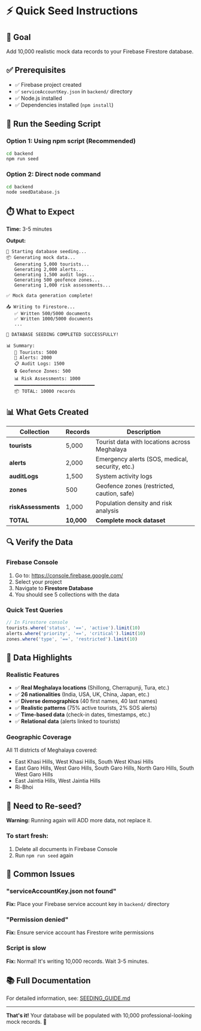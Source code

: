 # ⚡ Quick Seed Instructions

## 🎯 Goal
Add 10,000 realistic mock data records to your Firebase Firestore database.

## ✅ Prerequisites
- ✅ Firebase project created
- ✅ `serviceAccountKey.json` in `backend/` directory
- ✅ Node.js installed
- ✅ Dependencies installed (`npm install`)

## 🚀 Run the Seeding Script

### Option 1: Using npm script (Recommended)
```bash
cd backend
npm run seed
```

### Option 2: Direct node command
```bash
cd backend
node seedDatabase.js
```

## ⏱️ What to Expect

**Time:** 3-5 minutes

**Output:**
```
🌱 Starting database seeding...
📦 Generating mock data...
   Generating 5,000 tourists...
   Generating 2,000 alerts...
   Generating 1,500 audit logs...
   Generating 500 geofence zones...
   Generating 1,000 risk assessments...

✅ Mock data generation complete!

📤 Writing to Firestore...
   ✅ Written 500/5000 documents
   ✅ Written 1000/5000 documents
   ...

🎉 DATABASE SEEDING COMPLETED SUCCESSFULLY!

📊 Summary:
   👥 Tourists: 5000
   🚨 Alerts: 2000
   📋 Audit Logs: 1500
   🔒 Geofence Zones: 500
   📊 Risk Assessments: 1000
   ━━━━━━━━━━━━━━━━━━━━━━━━━━━━━━
   📦 TOTAL: 10000 records
```

## 📊 What Gets Created

| Collection | Records | Description |
|------------|---------|-------------|
| **tourists** | 5,000 | Tourist data with locations across Meghalaya |
| **alerts** | 2,000 | Emergency alerts (SOS, medical, security, etc.) |
| **auditLogs** | 1,500 | System activity logs |
| **zones** | 500 | Geofence zones (restricted, caution, safe) |
| **riskAssessments** | 1,000 | Population density and risk analysis |
| **TOTAL** | **10,000** | **Complete mock dataset** |

## 🔍 Verify the Data

### Firebase Console
1. Go to: https://console.firebase.google.com/
2. Select your project
3. Navigate to **Firestore Database**
4. You should see 5 collections with the data

### Quick Test Queries
```javascript
// In Firestore console
tourists.where('status', '==', 'active').limit(10)
alerts.where('priority', '==', 'critical').limit(10)
zones.where('type', '==', 'restricted').limit(10)
```

## 🎨 Data Highlights

### Realistic Features
- ✅ **Real Meghalaya locations** (Shillong, Cherrapunji, Tura, etc.)
- ✅ **26 nationalities** (India, USA, UK, China, Japan, etc.)
- ✅ **Diverse demographics** (40 first names, 40 last names)
- ✅ **Realistic patterns** (75% active tourists, 2% SOS alerts)
- ✅ **Time-based data** (check-in dates, timestamps, etc.)
- ✅ **Relational data** (alerts linked to tourists)

### Geographic Coverage
All 11 districts of Meghalaya covered:
- East Khasi Hills, West Khasi Hills, South West Khasi Hills
- East Garo Hills, West Garo Hills, South Garo Hills, North Garo Hills, South West Garo Hills
- East Jaintia Hills, West Jaintia Hills
- Ri-Bhoi

## 🔄 Need to Re-seed?

**Warning:** Running again will ADD more data, not replace it.

### To start fresh:
1. Delete all documents in Firebase Console
2. Run `npm run seed` again

## 🐛 Common Issues

### "serviceAccountKey.json not found"
**Fix:** Place your Firebase service account key in `backend/` directory

### "Permission denied"
**Fix:** Ensure service account has Firestore write permissions

### Script is slow
**Fix:** Normal! It's writing 10,000 records. Wait 3-5 minutes.

## 📚 Full Documentation

For detailed information, see: [SEEDING_GUIDE.md](SEEDING_GUIDE.md)

---

**That's it!** Your database will be populated with 10,000 professional-looking mock records. 🎉
